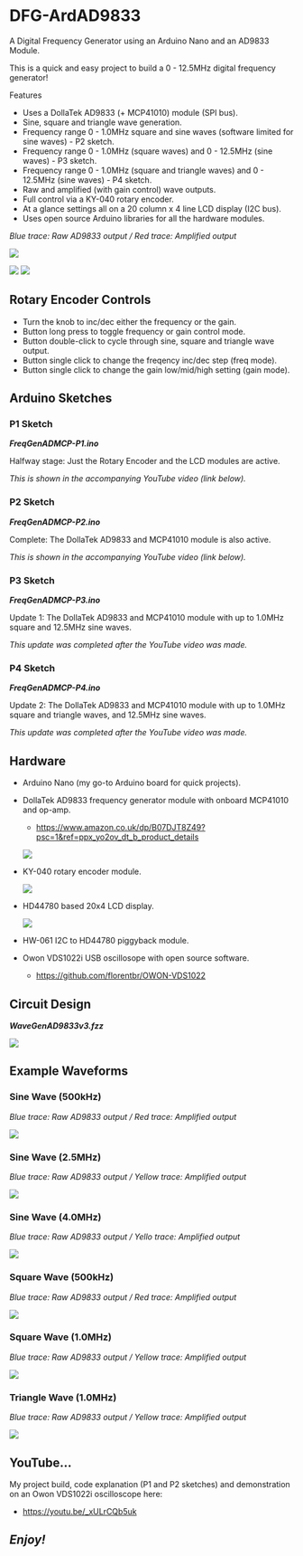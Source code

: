 # DFG-ArdAD9833
A Digital Frequency Generator using an Arduino Nano and an AD9833 Module.

This is a quick and easy project to build a 0 - 12.5MHz digital frequency generator!

Features
- Uses a DollaTek AD9833 (+ MCP41010) module (SPI bus).
- Sine, square and triangle wave generation.
- Frequency range 0 - 1.0MHz square and sine waves (software limited for sine waves) - P2 sketch.
- Frequency range 0 - 1.0MHz (square waves) and 0 - 12.5MHz (sine waves) - P3 sketch.
- Frequency range 0 - 1.0MHz (square and triangle waves) and 0 - 12.5MHz (sine waves) - P4 sketch.
- Raw and amplified (with gain control) wave outputs.
- Full control via a KY-040 rotary encoder.
- At a glance settings all on a 20 column x 4 line LCD display (I2C bus).
- Uses open source Arduino libraries for all the hardware modules.

_Blue trace: Raw AD9833 output / Red trace: Amplified output_

![](WaveGen1kSquare.jpg)

![](MyArdAD9833Project.jpg) ![](BreadBoardCloseUp500.jpg)

## Rotary Encoder Controls
- Turn the knob to inc/dec either the frequency or the gain.
- Button long press to toggle frequency or gain control mode.
- Button double-click to cycle through sine, square and triangle wave output.
- Button single click to change the freqency inc/dec step (freq mode).
- Button single click to change the gain low/mid/high setting (gain mode).

## Arduino Sketches
### P1 Sketch
**_FreqGenADMCP-P1.ino_**

Halfway stage: Just the Rotary Encoder and the LCD modules are active.

_This is shown in the accompanying YouTube video (link below)._
### P2 Sketch
**_FreqGenADMCP-P2.ino_**

Complete: The DollaTek AD9833 and MCP41010 module is also active.

_This is shown in the accompanying YouTube video (link below)._
### P3 Sketch
**_FreqGenADMCP-P3.ino_**

Update 1: The DollaTek AD9833 and MCP41010 module with up to 1.0MHz square and 12.5MHz sine waves.

_This update was completed after the YouTube video was made._
### P4 Sketch
**_FreqGenADMCP-P4.ino_**

Update 2: The DollaTek AD9833 and MCP41010 module with up to 1.0MHz square and triangle waves, and 12.5MHz sine waves.

_This update was completed after the YouTube video was made._

## Hardware
- Arduino Nano (my go-to Arduino board for quick projects).
- DollaTek AD9833 frequency generator module with onboard MCP41010 and op-amp.
  * https://www.amazon.co.uk/dp/B07DJT8Z49?psc=1&ref=ppx_yo2ov_dt_b_product_details
    
  ![](DollaTekAD9833Module500.jpg)
- KY-040 rotary encoder module.
  
  ![](KY-040Module500.jpg)
- HD44780 based 20x4 LCD display.
  
  ![](LCD2004Module500.jpg)
- HW-061 I2C to HD44780 piggyback module.
- Owon VDS1022i USB oscillosope with open source software.
  * https://github.com/florentbr/OWON-VDS1022 

## Circuit Design
**_WaveGenAD9833v3.fzz_**

![](WaveGenAD9833v3.png)

## Example Waveforms
### Sine Wave (500kHz)
_Blue trace: Raw AD9833 output / Red trace: Amplified output_

![](WaveGen500kSine.png)

### Sine Wave (2.5MHz)
_Blue trace: Raw AD9833 output / Yellow trace: Amplified output_

![](WaveGen2-5MSine500.jpg)

### Sine Wave (4.0MHz)
_Blue trace: Raw AD9833 output / Yello trace: Amplified output_

![](WaveGen4MSine500.jpg)

### Square Wave (500kHz)
_Blue trace: Raw AD9833 output / Red trace: Amplified output_

![](WaveGen500kSquare.png)

### Square Wave (1.0MHz)
_Blue trace: Raw AD9833 output / Yellow trace: Amplified output_

![](WaveGen1MSquare500.jpg)

### Triangle Wave (1.0MHz)
_Blue trace: Raw AD9833 output / Yellow trace: Amplified output_

![](WaveGen1MTriangle500.jpg)

## YouTube...
My project build, code explanation (P1 and P2 sketches) and demonstration on an Owon VDS1022i oscilloscope here:
 - https://youtu.be/_xULrCQb5uk

## **_Enjoy!_**
